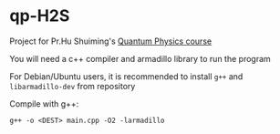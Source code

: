 # qp-H2S
Project for Pr.Hu Shuiming's [Quantum Physics course](http://staff.ustc.edu.cn/~smhu/qp/XY2Morse.pdf)

You will need a c++ compiler and armadillo library to run the program

For Debian/Ubuntu users, it is recommended to install <code>g++</code> and <code>libarmadillo-dev</code> from repository

Compile with g++:

<code>g++ -o \<DEST> main.cpp -O2 -larmadillo</code>
